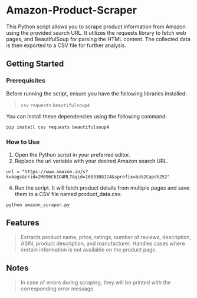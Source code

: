 # Amazon-Product-Scraper

This Python script allows you to scrape product information from Amazon using the provided search URL. It utilizes the requests library to fetch web pages, and BeautifulSoup for parsing the HTML content. The collected data is then exported to a CSV file for further analysis.

## Getting Started

### Prerequisites
Before running the script, ensure you have the following libraries installed:

> `csv`
> `requests`
> `beautifulsoup4`

You can install these dependencies using the following command:

```pip install csv requests beautifulsoup4```

### How to Use
1. Open the Python script in your preferred editor.
2. Replace the url variable with your desired Amazon search URL.

```url = "https://www.amazon.in/s?k=bags&crid=2M096C61O4MLT&qid=1653308124&sprefix=ba%2Caps%252"```

4. Run the script. It will fetch product details from multiple pages and save them to a CSV file named product_data.csv.
   
```python amazon_scraper.py```

## Features
> Extracts product name, price, ratings, number of reviews, description, ASIN, product description, and manufacturer.
> Handles cases where certain information is not available on the product page.

## Notes
> In case of errors during scraping, they will be printed with the corresponding error message.




